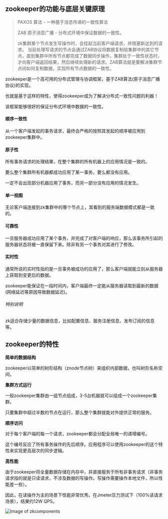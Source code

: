 ## zookeeper的功能与底层关键原理
>PAXOS 算法 - 一种基于消息传递的一致性算法
>
>ZAB 原子消息广播 - 分布式环境中保证数据的一致性。
>
>zk集群某个节点发生写操作时，会挂起当前客户端请求，并阻塞新达到的请求。
>当前处理写请求的节点会通过ZAB协议将数据复制给集群中的其它节点，直到集群中所有节点都完成了数据同步操作，集群处于一致性状态时，才向客户端返回结果，然后继续处理新的请求。ZAB算法就是要解决集群节点间如何复制数据，实现所有节点数据的一致性。

zookeeper是一个高可用的分布式管理与协调框架，基于ZAB算法(原子消息广播协议)的实现。

也就是基于这样的特性，使得zookeeper成为了解决分布式一致性问题的利器！

该框架能够很好的保证分布式环境中数据的一致性。

#### 顺序一致性
从一个客户端发起的事务请求，最终会严格的按照其发起的顺序被应用到zookeeper集群中。
#### 原子性
所有事务请求的处理结果，在整个集群的所有机器上的应用情况是一致的。

要么整个集群所有机器都成功应用了某一事务，要么都没有应用。

一定不会出现部分机器应用了事务，而另一部分没有应用的情况发生。

#### 单一视图
无论客户端连接到zk集群中的哪个节点上，其看到的服务端数据模式都是一致的。

#### 可靠性
一旦服务器成功应用了某个事务，并完成了对客户端的响应，那么该事务所引起的服务器状态将被一直保留下来。除非有另一个事务对其进行了修改。

#### 实时性
通常所说的实时性指的是一旦事务被成功的应用了，那么客户端就能立刻从服务器上获取到变更后的数据。

zookeeper能保证在一段时间内，客户端最终一定能从服务器读取到最新的数据(网络延迟等原因导致数据延迟)。

###### 特别说明
zk适合存储少量的数据信息，比如配置信息、服务注册信息、发布订阅的信息等。

## zookeeper的特性
**简单的数据结构**

zookeeper以简单的树形结构（znode节点树）来组织内部数据，也叫树形名称空间。

**集群方式运行**

一般zookeeper集群由一组节点组成，3-5台机器就可以组成一个zookeeper集群。

只要集群中超过半数的节点在运行，那么整个集群就能对外提供正常的服务。

**顺序访问**

对于每个客户端的每一个请求，zookeeper都会分配全局唯一的递增编号。

这个编号反应了所有事务操作的先后顺序。应用程序可以使用zookeeper的这个特性来实现更高层次的同步逻辑。

**高性能**

由于zookeeper将全量数据存储在内存中，并直接服务于所有非事务请求（非事务请求指的就是只读请求，不涉及数据的写操作。写操作需要操作本地文件，所以性能差一些）。

因此，在读操作为主的场景下性能非常优秀。在Jmeter压力测试下（100%读请求场景），结果约12W QPS。


![Image of zkcomponents](https://github.com/clonegod/tools/blob/master/images/zkcomponents.jpg)





	


	